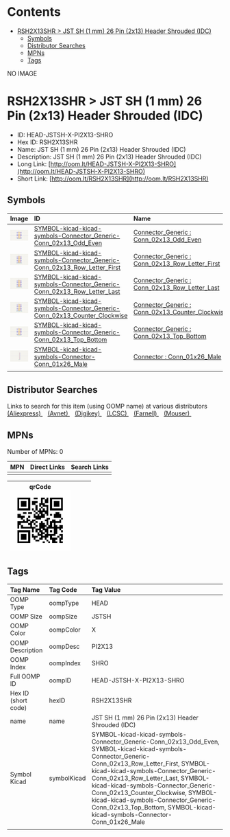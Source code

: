 



Contents
========

* [RSH2X13SHR > JST SH (1 mm) 26 Pin (2x13) Header Shrouded (IDC)](#rsh2x13shr--jst-sh-1-mm-26-pin-2x13-header-shrouded-idc)
	* [Symbols](#symbols)
	* [Distributor Searches](#distributor-searches)
	* [MPNs](#mpns)
	* [Tags](#tags)
  
NO IMAGE  
# RSH2X13SHR > JST SH (1 mm) 26 Pin (2x13) Header Shrouded (IDC)

- ID: HEAD-JSTSH-X-PI2X13-SHRO
- Hex ID: RSH2X13SHR
- Name: JST SH (1 mm) 26 Pin (2x13) Header Shrouded (IDC)
- Description: JST SH (1 mm) 26 Pin (2x13) Header Shrouded (IDC)
- Long Link: [http://oom.lt/HEAD-JSTSH-X-PI2X13-SHRO](http://oom.lt/HEAD-JSTSH-X-PI2X13-SHRO)
- Short Link: [http://oom.lt/RSH2X13SHR](http://oom.lt/RSH2X13SHR)

## Symbols
  

|Image|ID|Name|
| :--- | :--- | :--- |
|[![](https://raw.githubusercontent.com/oomlout/oomlout_OOMP_eda_V2/main/SYMBOL/kicad/kicad-symbols/Connector_Generic/Conn_02x13_Odd_Even/image_140.png)](https://github.com/oomlout/oomlout_OOMP_eda_V2/tree/main/SYMBOL/kicad/kicad-symbols/Connector_Generic/Conn_02x13_Odd_Even/)|[SYMBOL-kicad-kicad-symbols-Connector_Generic-Conn_02x13_Odd_Even](https://github.com/oomlout/oomlout_OOMP_eda_V2/tree/main/SYMBOL/kicad/kicad-symbols/Connector_Generic/Conn_02x13_Odd_Even/)|[Connector_Generic : Conn_02x13_Odd_Even](https://github.com/oomlout/oomlout_OOMP_eda_V2/tree/main/SYMBOL/kicad/kicad-symbols/Connector_Generic/Conn_02x13_Odd_Even/)|
|[![](https://raw.githubusercontent.com/oomlout/oomlout_OOMP_eda_V2/main/SYMBOL/kicad/kicad-symbols/Connector_Generic/Conn_02x13_Row_Letter_First/image_140.png)](https://github.com/oomlout/oomlout_OOMP_eda_V2/tree/main/SYMBOL/kicad/kicad-symbols/Connector_Generic/Conn_02x13_Row_Letter_First/)|[SYMBOL-kicad-kicad-symbols-Connector_Generic-Conn_02x13_Row_Letter_First](https://github.com/oomlout/oomlout_OOMP_eda_V2/tree/main/SYMBOL/kicad/kicad-symbols/Connector_Generic/Conn_02x13_Row_Letter_First/)|[Connector_Generic : Conn_02x13_Row_Letter_First](https://github.com/oomlout/oomlout_OOMP_eda_V2/tree/main/SYMBOL/kicad/kicad-symbols/Connector_Generic/Conn_02x13_Row_Letter_First/)|
|[![](https://raw.githubusercontent.com/oomlout/oomlout_OOMP_eda_V2/main/SYMBOL/kicad/kicad-symbols/Connector_Generic/Conn_02x13_Row_Letter_Last/image_140.png)](https://github.com/oomlout/oomlout_OOMP_eda_V2/tree/main/SYMBOL/kicad/kicad-symbols/Connector_Generic/Conn_02x13_Row_Letter_Last/)|[SYMBOL-kicad-kicad-symbols-Connector_Generic-Conn_02x13_Row_Letter_Last](https://github.com/oomlout/oomlout_OOMP_eda_V2/tree/main/SYMBOL/kicad/kicad-symbols/Connector_Generic/Conn_02x13_Row_Letter_Last/)|[Connector_Generic : Conn_02x13_Row_Letter_Last](https://github.com/oomlout/oomlout_OOMP_eda_V2/tree/main/SYMBOL/kicad/kicad-symbols/Connector_Generic/Conn_02x13_Row_Letter_Last/)|
|[![](https://raw.githubusercontent.com/oomlout/oomlout_OOMP_eda_V2/main/SYMBOL/kicad/kicad-symbols/Connector_Generic/Conn_02x13_Counter_Clockwise/image_140.png)](https://github.com/oomlout/oomlout_OOMP_eda_V2/tree/main/SYMBOL/kicad/kicad-symbols/Connector_Generic/Conn_02x13_Counter_Clockwise/)|[SYMBOL-kicad-kicad-symbols-Connector_Generic-Conn_02x13_Counter_Clockwise](https://github.com/oomlout/oomlout_OOMP_eda_V2/tree/main/SYMBOL/kicad/kicad-symbols/Connector_Generic/Conn_02x13_Counter_Clockwise/)|[Connector_Generic : Conn_02x13_Counter_Clockwise](https://github.com/oomlout/oomlout_OOMP_eda_V2/tree/main/SYMBOL/kicad/kicad-symbols/Connector_Generic/Conn_02x13_Counter_Clockwise/)|
|[![](https://raw.githubusercontent.com/oomlout/oomlout_OOMP_eda_V2/main/SYMBOL/kicad/kicad-symbols/Connector_Generic/Conn_02x13_Top_Bottom/image_140.png)](https://github.com/oomlout/oomlout_OOMP_eda_V2/tree/main/SYMBOL/kicad/kicad-symbols/Connector_Generic/Conn_02x13_Top_Bottom/)|[SYMBOL-kicad-kicad-symbols-Connector_Generic-Conn_02x13_Top_Bottom](https://github.com/oomlout/oomlout_OOMP_eda_V2/tree/main/SYMBOL/kicad/kicad-symbols/Connector_Generic/Conn_02x13_Top_Bottom/)|[Connector_Generic : Conn_02x13_Top_Bottom](https://github.com/oomlout/oomlout_OOMP_eda_V2/tree/main/SYMBOL/kicad/kicad-symbols/Connector_Generic/Conn_02x13_Top_Bottom/)|
|[![](https://raw.githubusercontent.com/oomlout/oomlout_OOMP_eda_V2/main/SYMBOL/kicad/kicad-symbols/Connector/Conn_01x26_Male/image_140.png)](https://github.com/oomlout/oomlout_OOMP_eda_V2/tree/main/SYMBOL/kicad/kicad-symbols/Connector/Conn_01x26_Male/)|[SYMBOL-kicad-kicad-symbols-Connector-Conn_01x26_Male](https://github.com/oomlout/oomlout_OOMP_eda_V2/tree/main/SYMBOL/kicad/kicad-symbols/Connector/Conn_01x26_Male/)|[Connector : Conn_01x26_Male](https://github.com/oomlout/oomlout_OOMP_eda_V2/tree/main/SYMBOL/kicad/kicad-symbols/Connector/Conn_01x26_Male/)|
||||

## Distributor Searches
  
Links to search for this item (using OOMP name) at various distributors  
[(Aliexpress) ](https://www.aliexpress.com/wholesale?SearchText=1117JST+SH+1+mm+26+Pin+2x13+Header+Shrouded+IDC)&nbsp;&nbsp;&nbsp;[(Avnet) ](https://www.avnet.com/shop/us/search/JST+SH+1+mm+26+Pin+2x13+Header+Shrouded+IDC)&nbsp;&nbsp;&nbsp;[(Digikey) ](https://www.digikey.co.uk/en/products/result?s=JST+SH+1+mm+26+Pin+2x13+Header+Shrouded+IDC)&nbsp;&nbsp;&nbsp;[(LCSC) ](https://www.lcsc.com/search?q=JST+SH+1+mm+26+Pin+2x13+Header+Shrouded+IDC)&nbsp;&nbsp;&nbsp;[(Farnell) ](https://uk.farnell.com/search?st=JST+SH+1+mm+26+Pin+2x13+Header+Shrouded+IDC)&nbsp;&nbsp;&nbsp;[(Mouser) ](https://www.mouser.com/c/?q=JST+SH+1+mm+26+Pin+2x13+Header+Shrouded+IDC)&nbsp;&nbsp;&nbsp;
## MPNs
  
Number of MPNs: 0  

|MPN|Direct Links|Search Links|
| :--- | :--- | :--- |
||||
  

|qrCode<br>[![](https://raw.githubusercontent.com/oomlout/oomlout_OOMP_parts_V2/main/HEAD/JSTSH/X/PI2X13/SHRO/qrCode_140.png)](https://github.com/oomlout/oomlout_OOMP_parts_V2/tree/main/HEAD/JSTSH/X/PI2X13/SHRO/qrCode.png)||||
| :---: | :---: | :---: | :---: |

## Tags
  

|Tag Name|Tag Code|Tag Value|
| :--- | :--- | :--- |
|OOMP Type|oompType|HEAD|
|OOMP Size|oompSize|JSTSH|
|OOMP Color|oompColor|X|
|OOMP Description|oompDesc|PI2X13|
|OOMP Index|oompIndex|SHRO|
|Full OOMP ID|oompID|HEAD-JSTSH-X-PI2X13-SHRO|
|Hex ID (short code)|hexID|RSH2X13SHR|
|name|name|JST SH (1 mm) 26 Pin (2x13) Header Shrouded (IDC)|
|Symbol Kicad|symbolKicad|SYMBOL-kicad-kicad-symbols-Connector_Generic-Conn_02x13_Odd_Even, SYMBOL-kicad-kicad-symbols-Connector_Generic-Conn_02x13_Row_Letter_First, SYMBOL-kicad-kicad-symbols-Connector_Generic-Conn_02x13_Row_Letter_Last, SYMBOL-kicad-kicad-symbols-Connector_Generic-Conn_02x13_Counter_Clockwise, SYMBOL-kicad-kicad-symbols-Connector_Generic-Conn_02x13_Top_Bottom, SYMBOL-kicad-kicad-symbols-Connector-Conn_01x26_Male|
||||
